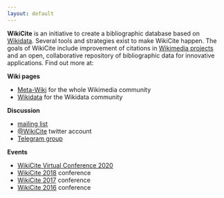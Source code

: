 ```yaml
---
layout: default
---
```


**WikiCite** is an initiative to create a bibliographic database based on [Wikidata](https://wikidata.org/).  Several tools and strategies exist to make WikiCite happen. The goals of WikiCite include improvement of citations in [Wikimedia projects](https://en.wikipedia.org/wiki/Wikimedia_project) and an open, collaborative repository of bibliographic data for innovative applications. Find out more at:

**Wiki pages**

* [Meta-Wiki](https://meta.wikimedia.org/wiki/WikiCite) for the whole Wikimedia community
* [Wikidata](https://www.wikidata.org/wiki/Wikidata:WikiCite) for the Wikidata community

**Discussion**

* [mailing list](https://groups.google.com/a/wikimedia.org/d/forum/wikicite-discuss)
* [@WikiCite](https://twitter.com/WikiCite) twitter account
* [Telegram group](https://t.me/joinchat/FeOscRxFj17BRhwX-Mg7Sg)

**Events**

* [WikiCite Virtual Conference 2020](https://meta.wikimedia.org/wiki/WikiCite/Virtual_conference) 
* [WikiCite 2018](https://meta.wikimedia.org/wiki/WikiCite_2018) conference
* [WikiCite 2017](https://meta.wikimedia.org/wiki/WikiCite_2017) conference
* [WikiCite 2016](https://meta.wikimedia.org/wiki/WikiCite_2016) conference

